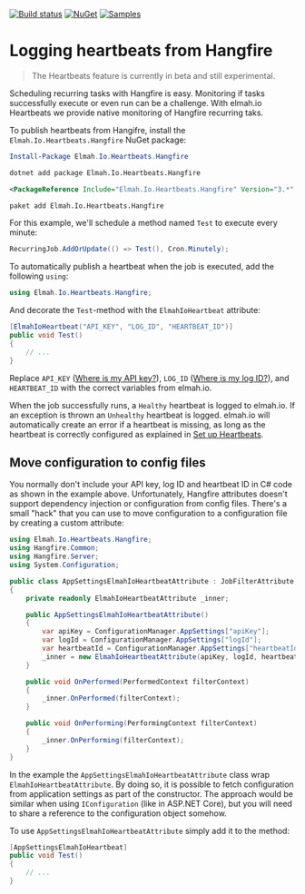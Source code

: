[![Build status](https://ci.appveyor.com/api/projects/status/600b3gwr4vh8qxsd?svg=true)](https://ci.appveyor.com/project/ThomasArdal/elmah-io-heartbeats-hangfire)
[![NuGet](https://img.shields.io/nuget/v/Elmah.Io.Heartbeats.Hangfire.svg)](https://www.nuget.org/packages/Elmah.Io.Heartbeats.Hangfire)
[![Samples](https://img.shields.io/badge/samples-1-brightgreen.svg)](https://github.com/elmahio/Elmah.Io.Heartbeats.Hangfire/tree/master/samples)

# Logging heartbeats from Hangfire

> The Heartbeats feature is currently in beta and still experimental.

Scheduling recurring tasks with Hangfire is easy. Monitoring if tasks successfully execute or even run can be a challenge. With elmah.io Heartbeats we provide native monitoring of Hangfire recurring taks.

To publish heartbeats from Hangifre, install the `Elmah.Io.Heartbeats.Hangfire` NuGet package:

```powershell fct_label="Package Manager"
Install-Package Elmah.Io.Heartbeats.Hangfire
```
```cmd fct_label=".NET CLI"
dotnet add package Elmah.Io.Heartbeats.Hangfire
```
```xml fct_label="PackageReference"
<PackageReference Include="Elmah.Io.Heartbeats.Hangfire" Version="3.*" />
```
```xml fct_label="Paket CLI"
paket add Elmah.Io.Heartbeats.Hangfire
```

For this example, we'll schedule a method named `Test` to execute every minute:

```csharp
RecurringJob.AddOrUpdate(() => Test(), Cron.Minutely);
```

To automatically publish a heartbeat when the job is executed, add the following `using`:

```csharp
using Elmah.Io.Heartbeats.Hangfire;
```

And decorate the `Test`-method with the `ElmahIoHeartbeat` attribute:

```csharp
[ElmahIoHeartbeat("API_KEY", "LOG_ID", "HEARTBEAT_ID")]
public void Test()
{
    // ...
}
```

Replace `API_KEY` ([Where is my API key?](https://docs.elmah.io/where-is-my-api-key/)), `LOG_ID` ([Where is my log ID?](https://docs.elmah.io/where-is-my-log-id/)), and `HEARTBEAT_ID` with the correct variables from elmah.io.

When the job successfully runs, a `Healthy` heartbeat is logged to elmah.io. If an exception is thrown an `Unhealthy` heartbeat is logged. elmah.io will automatically create an error if a heartbeat is missing, as long as the heartbeat is correctly configured as explained in [Set up Heartbeats](https://docs.elmah.io/setup-heartbeats/).

## Move configuration to config files

You normally don't include your API key, log ID and heartbeat ID in C# code as shown in the example above. Unfortunately, Hangfire attributes doesn't support dependency injection or configuration from config files. There's a small "hack" that you can use to move configuration to a configuration file by creating a custom attribute:

```csharp
using Elmah.Io.Heartbeats.Hangfire;
using Hangfire.Common;
using Hangfire.Server;
using System.Configuration;

public class AppSettingsElmahIoHeartbeatAttribute : JobFilterAttribute, IServerFilter
{
    private readonly ElmahIoHeartbeatAttribute _inner;

    public AppSettingsElmahIoHeartbeatAttribute()
    {
        var apiKey = ConfigurationManager.AppSettings["apiKey"];
        var logId = ConfigurationManager.AppSettings["logId"];
        var heartbeatId = ConfigurationManager.AppSettings["heartbeatId"];
        _inner = new ElmahIoHeartbeatAttribute(apiKey, logId, heartbeatId);
    }

    public void OnPerformed(PerformedContext filterContext)
    {
        _inner.OnPerformed(filterContext);
    }

    public void OnPerforming(PerformingContext filterContext)
    {
        _inner.OnPerforming(filterContext);
    }
}
```

In the example the `AppSettingsElmahIoHeartbeatAttribute` class wrap `ElmahIoHeartbeatAttribute`. By doing so, it is possible to fetch configuration from application settings as part of the constructor. The approach would be similar when using `IConfiguration` (like in ASP.NET Core), but you will need to share a reference to the configuration object somehow.

To use `AppSettingsElmahIoHeartbeatAttribute` simply add it to the method:

```csharp
[AppSettingsElmahIoHeartbeat]
public void Test()
{
    // ...
}
```